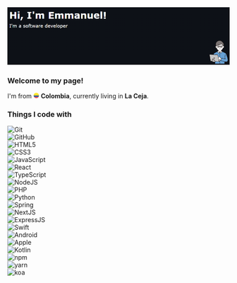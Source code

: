 <img alt="Header" src="./5.png" />
<h3>Welcome to my page!
</h3>
<p> I'm from <img src="./flag-for-colombia-svgrepo-com.svg" width="13"/> <b>Colombia</b>, currently living in <b>La Ceja</b>. </p>
<h3>Things I code with</h3>
<p>
  <img alt="Git" src="https://img.shields.io/badge/-Git-0D1117?style=flat-square&logo=git&logoColor=E85030" /><br />
  <img alt="GitHub" src="https://img.shields.io/badge/-github-0D1117?style=flat-square&logo=github&logoColor=ffffff" /><br />
  <img alt="HTML5" src="https://img.shields.io/badge/-HTML5-0D1117?style=flat-square&logo=html5&logoColor=f17901" /><br />
  <img alt="CSS3" src="https://img.shields.io/badge/-CSS3-0D1117?style=flat-square&logo=css3&logoColor=006FB4" /><br />
  <img alt="JavaScript" src="https://img.shields.io/badge/-JavaScript-0D1117?style=flat-square&logo=javascript&logoColor=EFD81C" /><br />
  <img alt="React" src="https://img.shields.io/badge/-React-0D1117?style=flat-square&logo=react&logoColor=00D8FB" /><br />
  <img alt="TypeScript" src="https://img.shields.io/badge/-TypeScript-0D1117?style=flat-square&logo=typescript&logoColor=0077C8" /><br />
  <img alt="NodeJS" src="https://img.shields.io/badge/-NodeJS-0D1117?style=flat-square&logo=Node.js&logoColor=88C100" /><br />
  <img alt="PHP" src="https://img.shields.io/badge/-PHP-0D1117?style=flat-square&logo=php&logoColor=4E5B91" /><br />
  <img alt="Python" src="https://img.shields.io/badge/-Python-0D1117?style=flat-square&logo=python&logoColor=7D94F5" /><br />
  <img alt="Spring" src="https://img.shields.io/badge/-Spring-0D1117?style=flat-square&logo=spring&logoColor=6BB03E" /><br />
  <img alt="NextJS" src="https://img.shields.io/badge/-NextJS-0D1117?style=flat-square&logo=Next.js&logoColor=ffffff" /><br />
  <img alt="ExpressJS" src="https://img.shields.io/badge/-ExpressJS-0D1117?style=flat-square&logo=express&logoColor=ffffff" /><br />
  <img alt="Swift" src="https://img.shields.io/badge/-Swift-0D1117?style=flat-square&logo=swift&logoColor=F29C39" /><br />
  <img alt="Android" src="https://img.shields.io/badge/-Android-0D1117?style=flat-square&logo=android&logoColor=97C900" /><br />
  <img alt="Apple" src="https://img.shields.io/badge/-Apple-0D1117?style=flat-square&logo=apple&logoColor=ffffff" /><br />
  <img alt="Kotlin" src="https://img.shields.io/badge/-Kotlin-0D1117?style=flat-square&logo=kotlin&logoColor=ffffff" /><br />
  <img alt="npm" src="https://img.shields.io/badge/-npm-0D1117?style=flat-square&logo=npm&logoColor=C50001" /><br />
  <img alt="yarn" src="https://img.shields.io/badge/-yarn-0D1117?style=flat-square&logo=yarn&logoColor=2B8CB8" /><br />
  <img alt="koa" src="https://img.shields.io/badge/-Koa-0D1117?style=flat-square&logo=koa&logoColor=ffffff" /><br />

</p>
